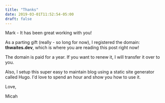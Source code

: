 ```yaml
---
title: "Thanks"
date: 2019-03-01T11:52:54-05:00
draft: false
---
```

Mark - It has been great working with you!

<!--more-->

As a parting gift (really - so long for now), I registered the domain: **thwaites.dev**, which is where you are reading this post right now!

The domain is paid for a year. If you want to renew it, I will transfer it over to you.

Also, I setup this super easy to maintain blog using a static site generator called Hugo. I'd love to spend an hour and show you how to use it.

Love,

Micah
